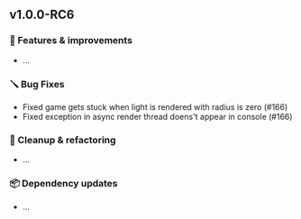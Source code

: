 ## v1.0.0-RC6

### 🚀 Features & improvements

- ...

### 🪛 Bug Fixes

- Fixed game gets stuck when light is rendered with radius is zero (#166)
- Fixed exception in async render thread doens't appear in console (#166)

### 🧽 Cleanup & refactoring

- ...

### 📦 Dependency updates

- ...